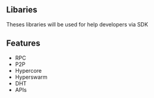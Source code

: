 ## Libaries

Theses libraries will be used for help developers via SDK

## Features

- RPC
- P2P
- Hypercore
- Hyperswarm
- DHT
- APIs
